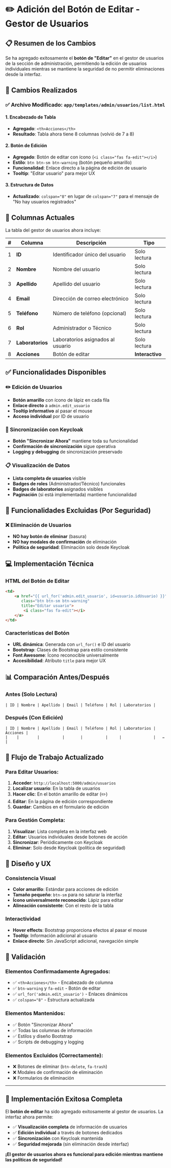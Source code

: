 # ✏️ Adición del Botón de Editar - Gestor de Usuarios

## 📋 Resumen de los Cambios

Se ha agregado exitosamente el **botón de "Editar"** en el gestor de usuarios de la sección de administración, permitiendo la edición de usuarios individuales mientras se mantiene la seguridad de no permitir eliminaciones desde la interfaz.

## 🔧 Cambios Realizados

### ✅ **Archivo Modificado**: `app/templates/admin/usuarios/list.html`

#### **1. Encabezado de Tabla**
- **Agregado**: `<th>Acciones</th>`
- **Resultado**: Tabla ahora tiene 8 columnas (volvió de 7 a 8)

#### **2. Botón de Edición**
- **Agregado**: Botón de editar con ícono (`<i class="fas fa-edit"></i>`)
- **Estilo**: `btn btn-sm btn-warning` (botón pequeño amarillo)
- **Funcionalidad**: Enlace directo a la página de edición de usuario
- **Tooltip**: "Editar usuario" para mejor UX

#### **3. Estructura de Datos**
- **Actualizado**: `colspan="8"` en lugar de `colspan="7"` para el mensaje de "No hay usuarios registrados"

## 🎯 Columnas Actuales

La tabla del gestor de usuarios ahora incluye:

| # | Columna | Descripción | Tipo |
|---|---------|-------------|------|
| 1 | **ID** | Identificador único del usuario | Solo lectura |
| 2 | **Nombre** | Nombre del usuario | Solo lectura |
| 3 | **Apellido** | Apellido del usuario | Solo lectura |
| 4 | **Email** | Dirección de correo electrónico | Solo lectura |
| 5 | **Teléfono** | Número de teléfono (opcional) | Solo lectura |
| 6 | **Rol** | Administrador o Técnico | Solo lectura |
| 7 | **Laboratorios** | Laboratorios asignados al usuario | Solo lectura |
| 8 | **Acciones** | Botón de editar | **Interactivo** |

## ✅ Funcionalidades Disponibles

### **✏️ Edición de Usuarios**
- **Botón amarillo** con ícono de lápiz en cada fila
- **Enlace directo** a `admin.edit_usuario`
- **Tooltip informativo** al pasar el mouse
- **Acceso individual** por ID de usuario

### **🔄 Sincronización con Keycloak**
- **Botón "Sincronizar Ahora"** mantiene toda su funcionalidad
- **Confirmación de sincronización** sigue operativa
- **Logging y debugging** de sincronización preservado

### **📋 Visualización de Datos**
- **Lista completa de usuarios** visible
- **Badges de roles** (Administrador/Técnico) funcionales
- **Badges de laboratorios** asignados visibles
- **Paginación** (si está implementada) mantiene funcionalidad

## 🚫 Funcionalidades Excluidas (Por Seguridad)

### **❌ Eliminación de Usuarios**
- **NO hay botón de eliminar** (basura)
- **NO hay modales de confirmación** de eliminación
- **Política de seguridad**: Eliminación solo desde Keycloak

## 💻 Implementación Técnica

### **HTML del Botón de Editar**
```html
<td>
    <a href="{{ url_for('admin.edit_usuario', id=usuario.idUsuario) }}" 
       class="btn btn-sm btn-warning" 
       title="Editar usuario">
        <i class="fas fa-edit"></i>
    </a>
</td>
```

### **Características del Botón**
- **URL dinámica**: Generada con `url_for()` e ID del usuario
- **Bootstrap**: Clases de Bootstrap para estilo consistente
- **Font Awesome**: Ícono reconocible universalmente
- **Accesibilidad**: Atributo `title` para mejor UX

## 📊 Comparación Antes/Después

### **Antes (Solo Lectura)**
```
| ID | Nombre | Apellido | Email | Teléfono | Rol | Laboratorios |
```

### **Después (Con Edición)**
```
| ID | Nombre | Apellido | Email | Teléfono | Rol | Laboratorios | Acciones |
|    |        |          |       |          |     |              |   ✏️    |
```

## 🔄 Flujo de Trabajo Actualizado

### **Para Editar Usuarios:**
1. **Acceder**: `http://localhost:5000/admin/usuarios`
2. **Localizar usuario**: En la tabla de usuarios
3. **Hacer clic**: En el botón amarillo de editar (✏️)
4. **Editar**: En la página de edición correspondiente
5. **Guardar**: Cambios en el formulario de edición

### **Para Gestión Completa:**
1. **Visualizar**: Lista completa en la interfaz web
2. **Editar**: Usuarios individuales desde botones de acción
3. **Sincronizar**: Periódicamente con Keycloak
4. **Eliminar**: Solo desde Keycloak (política de seguridad)

## 🎨 Diseño y UX

### **Consistencia Visual**
- **Color amarillo**: Estándar para acciones de edición
- **Tamaño pequeño**: `btn-sm` para no saturar la interfaz
- **Ícono universalmente reconocido**: Lápiz para editar
- **Alineación consistente**: Con el resto de la tabla

### **Interactividad**
- **Hover effects**: Bootstrap proporciona efectos al pasar el mouse
- **Tooltip**: Información adicional al usuario
- **Enlace directo**: Sin JavaScript adicional, navegación simple

## 🧪 Validación

### **Elementos Confirmadamente Agregados:**
- ✅ `<th>Acciones</th>` - Encabezado de columna
- ✅ `btn-warning` y `fa-edit` - Botón de editar
- ✅ `url_for('admin.edit_usuario')` - Enlaces dinámicos
- ✅ `colspan="8"` - Estructura actualizada

### **Elementos Mantenidos:**
- ✅ Botón "Sincronizar Ahora"
- ✅ Todas las columnas de información
- ✅ Estilos y diseño Bootstrap
- ✅ Scripts de debugging y logging

### **Elementos Excluidos (Correctamente):**
- ❌ Botones de eliminar (`btn-delete`, `fa-trash`)
- ❌ Modales de confirmación de eliminación
- ❌ Formularios de eliminación

---

## 🎉 **Implementación Exitosa Completa**

El **botón de editar** ha sido agregado exitosamente al gestor de usuarios. La interfaz ahora permite:

- ✅ **Visualización completa** de información de usuarios
- ✅ **Edición individual** a través de botones dedicados
- ✅ **Sincronización** con Keycloak mantenida
- ✅ **Seguridad mejorada** (sin eliminación desde interfaz)

**¡El gestor de usuarios ahora es funcional para edición mientras mantiene las políticas de seguridad!**
